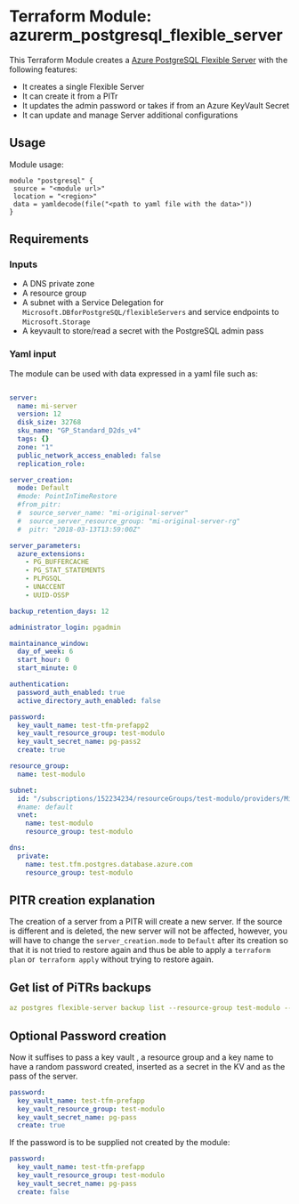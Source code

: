 # Terraform Module: azurerm_postgresql_flexible_server

This Terraform Module creates a [Azure PostgreSQL Flexible Server](https://learn.microsoft.com/en-us/azure/postgresql/flexible-server/) with the following features:

- It creates a single Flexible Server
- It can create it from a PITr
- It updates the admin password or takes if from an Azure KeyVault Secret
- It can update and manage Server additional configurations

## Usage

Module usage:

```hcl
module "postgresql" {
 source = "<module url>"
 location = "<region>"
 data = yamldecode(file("<path to yaml file with the data>"))
}
```

## Requirements

### Inputs

- A DNS private zone
- A resource group
- A subnet with a Service Delegation for ```Microsoft.DBforPostgreSQL/flexibleServers``` and service endpoints to ```Microsoft.Storage```
- A keyvault to store/read a secret with the PostgreSQL admin pass

### Yaml input

The module can be used with data expressed in a yaml file such as:

```yaml

server:
  name: mi-server
  version: 12
  disk_size: 32768
  sku_name: "GP_Standard_D2ds_v4"
  tags: {}
  zone: "1"
  public_network_access_enabled: false
  replication_role:

server_creation:
  mode: Default
  #mode: PointInTimeRestore
  #from_pitr:
  #  source_server_name: "mi-original-server"
  #  source_server_resource_group: "mi-original-server-rg"
  #  pitr: "2018-03-13T13:59:00Z"

server_parameters:
  azure_extensions:
    - PG_BUFFERCACHE
    - PG_STAT_STATEMENTS
    - PLPGSQL
    - UNACCENT
    - UUID-OSSP

backup_retention_days: 12

administrator_login: pgadmin

maintainance_window:
  day_of_week: 6
  start_hour: 0
  start_minute: 0

authentication:
  password_auth_enabled: true
  active_directory_auth_enabled: false

password:
  key_vault_name: test-tfm-prefapp2
  key_vault_resource_group: test-modulo
  key_vault_secret_name: pg-pass2
  create: true

resource_group:
  name: test-modulo

subnet:
  id: "/subscriptions/152234234/resourceGroups/test-modulo/providers/Microsoft.Network/virtualNetworks/test-modulo/subnets/default"
  #name: default
  vnet:
    name: test-modulo
    resource_group: test-modulo

dns:
  private:
    name: test.tfm.postgres.database.azure.com
    resource_group: test-modulo
```

## PITR creation explanation

The creation of a server from a PITR will create a new server. If the source is different and is deleted, the new server will not be affected, however, you will have to change the `server_creation.mode` to `Default` after its creation so that it is not tried to restore again and thus be able to apply a `terraform plan` or` terraform apply` without trying to restore again.

## Get list of PiTRs backups

```yaml
az postgres flexible-server backup list --resource-group test-modulo --name mi-server
```

## Optional Password creation

Now it suffises to pass a key vault , a resource group and a key name to have a random password created, inserted as a secret in the KV and as the pass of the server. 

```yaml
password:
  key_vault_name: test-tfm-prefapp
  key_vault_resource_group: test-modulo
  key_vault_secret_name: pg-pass
  create: true
```

If the password is to be supplied not created by the module:

```yaml
password:
  key_vault_name: test-tfm-prefapp
  key_vault_resource_group: test-modulo
  key_vault_secret_name: pg-pass
  create: false
```
